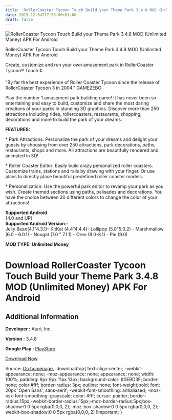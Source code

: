 ```yaml
---
title: 'RollerCoaster Tycoon Touch Build your Theme Park 3.4.8 MOD (Unlimited Money) APK For Android'
date: 2019-12-04T17:56:00+01:00
draft: false
---
```


![RollerCoaster Tycoon Touch Build your Theme Park 3.4.8 MOD (Unlimited Money) APK For Android](https://i2.wp.com/apkhome.net/wp-content/uploads/2019/12/RollerCoaster-Tycoon-Touch-Build-your-Theme-Park.png "RollerCoaster Tycoon Touch Build your Theme Park 3.4.8 MOD (Unlimited Money) APK For Android")

  

RollerCoaster Tycoon Touch Build your Theme Park 3.4.8 MOD (Unlimited Money) APK For Android

Create, customize and run your own amusement park in RollerCoaster Tycoon® Touch ¢.

"By far the best experience of Roller Coaster Tycoon since the release of RollerCoaster Tycoon 3 in 2004." GAMEZEBO

Play the number 1 amusement park building game! It has never been so entertaining and easy to build, customize and share the most daring creations of your parks in stunning 3D graphics. Discover more than 250 attractions including rides, rollercoasters, restaurants, shopping, decorations and more to build the park of your dreams.

**FEATURES:**

\* Park Attractions: Personalize the park of your dreams and delight your guests by choosing from over 250 attractions, park decorations, paths, restaurants, shops and more. All attractions are beautifully rendered and animated in 3D!

\* Roller Coaster Editor: Easily build crazy personalized roller coasters. Customize trains, stations and rails by drawing with your finger. Or use plans to directly place beautiful predefined roller coaster models.

\* Personalization: Use the powerful park editor to revamp your park as you wish. Create themed sections using paths, palisades and decorations. You have the choice between 30 different colors to change the color of your attractions!

**Supported Android**  
{4.0 and UP}  
**Supported Android Version**:-  
Jelly Bean(4.1"4.3.1)- KitKat (4.4"4.4.4)- Lollipop (5.0"5.0.2) - Marshmallow (6.0 - 6.0.1) - Nougat (7.0 " 7.1.1) - Oreo (8.0-8.1) - Pie (9.0)

**MOD TYPE: Unlimited Money**

Download RollerCoaster Tycoon Touch Build your Theme Park 3.4.8 MOD (Unlimited Money) APK For Android
=====================================================================================================

Additional Information
----------------------

**Developer :** Atari, Inc.

**Version :** 3.4.8

**Google Play :** [PlayStore](https://play.google.com/store/apps/details?id=com.atari.mobile.rctempire)

  

[Download Now](https://store4app.co/post/rollercoaster-tycoon-touch-build-your-theme-park-3-4-8-mod-unlimited-money-apk-for-android_1575478309)

  
Source: [Go homepage.](https://store4app.co/post/rollercoaster-tycoon-touch-build-your-theme-park-3-4-8-mod-unlimited-money-apk-for-android_1575478309) .downloadtop{ text-align:center; -webkit-appearance: none; -moz-appearance: none; appearance: none; width: 100%; padding: 9px 9px 11px 13px; background-color: #0EBD3F; border: none; color:#fff; border-radius: 3px; outline: none; font-weight;bold; font: 20px 'Open Sans', sans-serif; -webkit-font-smoothing: antialiased; -moz-osx-font-smoothing: grayscale; color: #fff; cursor: pointer; border-radius:15px;-webkit-border-radius:15px;-moz-border-radius:5px;box-shadow:0 0 5px rgba(0,0,0,.2);-moz-box-shadow:0 0 5px rgba(0,0,0,.2);-webkit-box-shadow:0 0 5px rgba(0,0,0,.2) !important; }